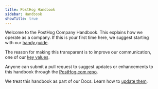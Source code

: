 ```yaml
---
title: PostHog Handbook
sidebar: Handbook
showTitle: true
---
```


Welcome to the PostHog Company Handbook. This explains how we operate as a company. If this is your first time here, we suggest starting with our [handy guide](/handbook/getting-started). 

The reason for making this transparent is to improve our communication, one of our [key values](/handbook/company/values).

Anyone can submit a pull request to suggest updates or enhancements to this handbook through the [PostHog.com repo](https://github.com/posthog/posthog.com).

We treat this handbook as part of our Docs. Learn how to [update them](/docs/updating-documentation).
